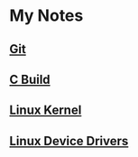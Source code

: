 # My Notes
## [Git](git-notes)
## [C Build](cbuild-notes)
## [Linux Kernel](linuxkernel-notes)
## [Linux Device Drivers](ldd-notes.md)